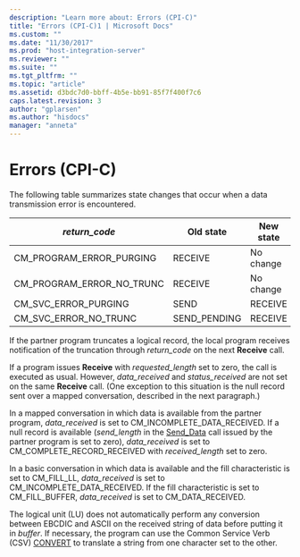 ```yaml
---
description: "Learn more about: Errors (CPI-C)"
title: "Errors (CPI-C)1 | Microsoft Docs"
ms.custom: ""
ms.date: "11/30/2017"
ms.prod: "host-integration-server"
ms.reviewer: ""
ms.suite: ""
ms.tgt_pltfrm: ""
ms.topic: "article"
ms.assetid: d3bdc7d0-bbff-4b5e-bb91-85f7f400f7c6
caps.latest.revision: 3
author: "gplarsen"
ms.author: "hisdocs"
manager: "anneta"
---
```

# Errors (CPI-C)
The following table summarizes state changes that occur when a data transmission error is encountered.  
  
|*return_code*|Old state|New state|  
|--------------------|---------------|---------------|  
|CM_PROGRAM_ERROR_PURGING|RECEIVE|No change|  
|CM_PROGRAM_ERROR_NO_TRUNC|RECEIVE|No change|  
|CM_SVC_ERROR_PURGING|SEND|RECEIVE|  
|CM_SVC_ERROR_NO_TRUNC|SEND_PENDING|RECEIVE|  
  
 If the partner program truncates a logical record, the local program receives notification of the truncation through *return_code* on the next **Receive** call.  
  
 If a program issues **Receive** with *requested_length* set to zero, the call is executed as usual. However, *data_received* and *status_received* are not set on the same **Receive** call. (One exception to this situation is the null record sent over a mapped conversation, described in the next paragraph.)  
  
 In a mapped conversation in which data is available from the partner program, *data_received* is set to CM_INCOMPLETE_DATA_RECEIVED. If a null record is available (*send_length* in the [Send_Data](../core/send-data-cpi-c-2.md) call issued by the partner program is set to zero), *data_received* is set to CM_COMPLETE_RECORD_RECEIVED with *received_length* set to zero.  
  
 In a basic conversation in which data is available and the fill characteristic is set to CM_FILL_LL, *data_received* is set to CM_INCOMPLETE_DATA_RECEIVED. If the fill characteristic is set to CM_FILL_BUFFER, *data_received* is set to CM_DATA_RECEIVED.  
  
 The logical unit (LU) does not automatically perform any conversion between EBCDIC and ASCII on the received string of data before putting it in *buffer*. If necessary, the program can use the Common Service Verb (CSV) [CONVERT](../core/convert2.md) to translate a string from one character set to the other.
